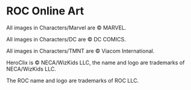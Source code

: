 # ROC Online Art

All images in Characters/Marvel are © MARVEL.

All images in Characters/DC are © DC COMICS.

All images in Characters/TMNT are © Viacom International.

HeroClix is © NECA/WizKids LLC, the name and logo are trademarks of NECA/WizKids LLC.

The ROC name and logo are trademarks of ROC LLC.

